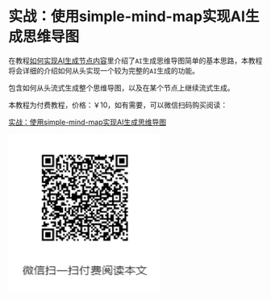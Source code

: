 # 实战：使用simple-mind-map实现AI生成思维导图

在教程[如何实现AI生成节点内容](./course26.md)里介绍了`AI`生成思维导图简单的基本思路，本教程将会详细的介绍如何从头实现一个较为完整的`AI`生成的功能。

包含如何从头流式生成整个思维导图，以及在某个节点上继续流式生成。

本教程为付费教程，价格：￥10，如有需要，可以微信扫码购买阅读：

[实战：使用simple-mind-map实现AI生成思维导图](https://mp.weixin.qq.com/s/HdmF2IfuHIBFdcuzgtJI9g)

<img src="../assets/img/wechat/8.png" style="width: 300px" />